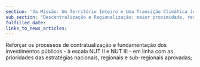 ```yaml
---
section: '3a Missão: Um Território Inteiro e Uma Transição Climática Justa'
sub_section: "Descentralização e Regionalização: maior proximidade, responsabilidade e eficiência"
fulfilled_date:
links_to_news_articles:
---
```


Reforçar os processos de contratualização e fundamentação dos investimentos públicos - à escala NUT II e NUT III - em linha com as prioridades das estratégias nacionais, regionais e sub-regionais aprovadas;